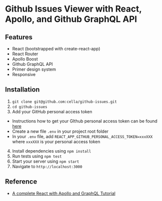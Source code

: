 # Github Issues Viewer with React, Apollo, and Github GraphQL API

## Features

- React (bootstrapped with create-react-app)
- React Router
- Apollo Boost
- Github GraphQL API
- Primer design system
- Responsive

## Installation

1. `git clone git@github.com:cella/github-issues.git`
2. `cd github-issues`
3. Add your GitHub personal access token

  - Instructions how to get your GIthub personal access token can be found [here](https://developer.github.com/v4/guides/forming-calls/#authenticating-with-graphql)
  - Create a new file `.env` in your project root folder
  - In your `.env` file, add `REACT_APP_GITHUB_PERSONAL_ACCESS_TOKEN=xxxXXX` where `xxxXXX` is your personal access token

4. Install dependencies using `npm install`
5. Run tests using `npm test`
6. Start your server using `npm start`
7. Navigate to `http://localhost:3000`

## Reference
- [A complete React with Apollo and GraphQL Tutorial](https://www.robinwieruch.de/react-graphql-apollo-tutorial/)
